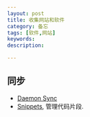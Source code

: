 ```yaml
---
layout: post
title: 收集网站和软件
category: 备忘
tags: [软件,网站]
keywords: 
description: 

---
```



## 同步
* [Daemon Sync](http://www.iplaysoft.com/daemon-sync.html)
* [Snippets](http://snippets.me/), 管理代码片段.
